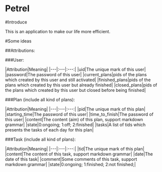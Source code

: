 Petrel
====
#Introduce

This is an application to make our life more efficient.

#Some ideas

##Attributions:

###User:

|Attribution|Meaning|
|---|:---|:---:|
|uid|The unique mark of this user|
|password|The password of this user|
|current_plans|pids of the plans which created by this user and still activated|
|finished_plans|pids of the plans which created by this user but already finished|
|closed_plans|pids of the plans which created by this user but closed before being finished|

###Plan (include all kind of plans):

|Attribution|Meaning|
|---|:---|:---:|
|pid|The unique mark of this plan|
|starting_time|The password of this user|
|time_to_finish|The password of this user|
|content|The content (aim) of this plan, support markdown grammar|
|state|0:ongoing; 1:off; 2:finished|
|tasks|A list of tids which presents the tasks of each day for this plan|

###Task (include all kind of plans):

|Attribution|Meaning|
|---|:---|:---:|
|tid|The unique mark of this plan|
|content|The content of this task, support markdown grammar|
|date|The date of this task|
|comment|Some comments of this task, support markdown grammar|
|state|0:ongoing; 1:finished; 2:not finished;|
